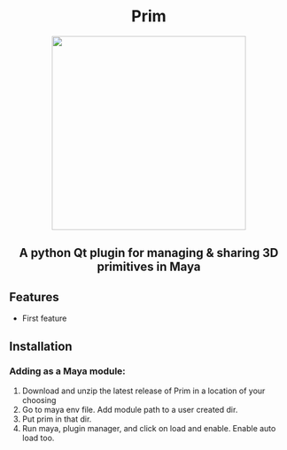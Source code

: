 <div align = "center">
  <h1>Prim</h1>
  <img src = https://github.com/Rafapp/Prim/assets/38381290/7b585bc9-704f-4745-8c1b-783d7c551255 width = "350px" align = "center">
  <h2>A python Qt plugin for managing & sharing 3D primitives in Maya</h2>
</div>

## Features
- First feature

## Installation
### Adding as a Maya module:

1. Download and unzip the latest release of Prim in a location of your choosing
2. Go to maya env file. Add module path to a user created dir.
3. Put prim in that dir.
4. Run maya, plugin manager, and click on load and enable. Enable auto load too.
